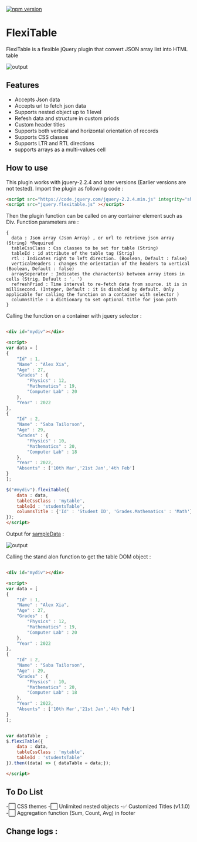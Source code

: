 [![npm version](https://badge.fury.io/js/jqueryjsontotable.svg)](https://badge.fury.io/js/jqueryjsontotable)

# FlexiTable

FlexiTable is a flexible jQuery plugin that convert JSON array list into HTML table

![output](https://m-shaeri.ir/blog/wp-content/uploads/2022/04/jquery_json_to_table3.jpg)

## Features

- Accepts Json data
- Accepts url to fetch json data
- Supports nested object up to 1 level
- Refesh data and structure in custom priods
- Custom header titles
- Supports both vertical and horizontal orientation of records
- Supports CSS classes
- Supports LTR and RTL directions
- supports arrays as a multi-values cell

## How to use

This plugin works with jquery-2.2.4 and later versions (Earlier versions are not tested).
Import the plugin as following code :

```html
<script src="https://code.jquery.com/jquery-2.2.4.min.js" integrity="sha256-BbhdlvQf/xTY9gja0Dq3HiwQF8LaCRTXxZKRutelT44=" crossorigin="anonymous"></script>
<script src="jquery.flexitable.js" ></script>
```

Then the plugin function can be called on any container element such as Div. Function parameters are :

```
{
  data : Json array (Json Array) , or url to retrieve json array (String) *Required
  tableCssClass : Css classes to be set for table (String)
  tableId : id attribute of the table tag (Strig)
  rtl : Indicates right to left direction. (Boolean, Default : false)
  verticalHeaders : changes the orientation of the headers to vertical (Boolean, Default : false)
  arraySeperator : Indicates the character(s) between array items in cells (Strig, Default : ', ')
  refreshPriod : Time interval to re-fetch data from source. it is in millisecond. (Integer, Default : it is disabled by default. Only applicable for calling the function on a container with selector )
  columnsTitle : a dictionary to set optional title for json path
}
```

 Calling the function on a container with jquery selector :

```html

<div id="mydiv"></div>

<script>
var data = [
{
    "Id" : 1,
    "Name" : "Alex Xia",
    "Age" : 27,
    "Grades" : {
        "Physics" : 12,
        "Mathematics" : 19,
        "Computer Lab" : 20
    },
    "Year" : 2022
},
{
    "Id" : 2,
    "Name" : "Saba Tailorson",
    "Age" : 29,
    "Grades" : {
        "Physics" : 10,
        "Mathematics" : 20,
        "Computer Lab" : 18
    },
    "Year" : 2022,
    "Absents" : ['10th Mar','21st Jan','4th Feb']
}
];

$("#mydiv").flexiTable({
    data : data,
    tableCssClass : 'mytable',
    tableId : 'studentsTable',
    columnsTitle : {'Id' : 'Student ID', 'Grades.Mathematics' : 'Math'}
});
</script>


```

Output for [sampleData](https://github.com/birddevelper/jQueryJsonToTable/blob/master/sampleData.js) :

![output](https://m-shaeri.ir/blog/wp-content/uploads/2022/04/jquery_json_to_table3.jpg)


Calling the stand alon function to get the table DOM object :

```html

<div id="mydiv"></div>

<script>
var data = [
{
    "Id" : 1,
    "Name" : "Alex Xia",
    "Age" : 27,
    "Grades" : {
        "Physics" : 12,
        "Mathematics" : 19,
        "Computer Lab" : 20
    },
    "Year" : 2022
},
{
    "Id" : 2,
    "Name" : "Saba Tailorson",
    "Age" : 29,
    "Grades" : {
        "Physics" : 10,
        "Mathematics" : 20,
        "Computer Lab" : 18
    },
    "Year" : 2022,
    "Absents" : ['10th Mar','21st Jan','4th Feb']
}
];


var dataTable  ;
$.flexiTable({
    data : data,
    tableCssClass : 'mytable',
    tableId : 'studentsTable'
}).then((data) => { dataTable = data;});

</script>


```




## To Do List

-⬜️ CSS themes
-⬜️ Unlimited nested objects
-✅ Customized Titles (v1.1.0)
-⬜️ Aggregation function (Sum, Count, Avg) in footer


## Change logs :